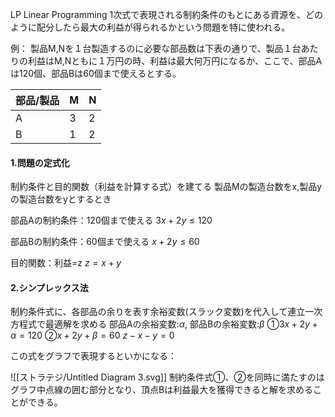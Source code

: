 
LP Linear Programming
1次式で表現される制約条件のもとにある資源を、どのように配分したら最大の利益が得られるかという問題を特に使われる。

例：
製品M,Nを１台製造するのに必要な部品数は下表の通りで、製品１台あたりの利益はM,Nともに１万円の時、利益は最大何万円になるか、ここで、部品Aは120個、部品Bは60個まで使えるとする。

| 部品/製品 | M   | N   |
| --------- | --- | --- |
| A         | 3   | 2   |
| B         | 1   | 2   |

#### 1.問題の定式化
制約条件と目的関数（利益を計算する式）を建てる
製品Mの製造台数をx,製品yの製造台数をyとするとき

部品Aの制約条件：120個まで使える
$3x+2y\leq 120$

部品Bの制約条件：60個まで使える
$x+2y\leq 60$

目的関数：利益=z
$z=x+y$

#### 2.シンプレックス法
制約条件式に、各部品の余りを表す余裕変数(スラック変数)を代入して連立一次方程式で最適解を求める
部品Aの余裕変数:$\alpha$, 部品Bの余裕変数:$\beta$
①$3x+2y+\alpha=120$
②$x+2y+\beta=60$
$z-x-y=0$

この式をグラフで表現するといかになる：

![[ストラテジ/Untitled Diagram 3.svg]]
制約条件式①、②を同時に満たすのはグラフ中点線の囲む部分となり、頂点Bは利益最大を獲得できると解を求めることができる。
